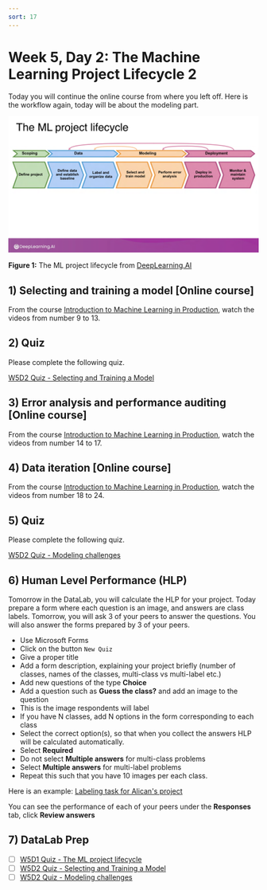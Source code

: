 ```yaml
---
sort: 17
---
```


# Week 5, Day 2: The Machine Learning Project Lifecycle 2

Today you will continue the online course from where you left off. Here is the workflow again, today will be about the modeling part.

<img src="./images/lifecycle.png" width="800">

**Figure 1:** The ML project lifecycle from [DeepLearning.AI](https://www.deeplearning.ai/)

## 1) Selecting and training a model [Online course]

From the course [Introduction to Machine Learning in Production](https://youtube.com/playlist?list=PLkDaE6sCZn6GMoA0wbpJLi3t34Gd8l0aK), watch the videos from number 9 to 13.

## 2) Quiz

Please complete the following quiz.

[W5D2 Quiz - Selecting and Training a Model](https://forms.office.com/e/CNWZsMWrEV)

## 3) Error analysis and performance auditing [Online course]

From the course [Introduction to Machine Learning in Production](https://youtube.com/playlist?list=PLkDaE6sCZn6GMoA0wbpJLi3t34Gd8l0aK), watch the videos from number 14 to 17.

## 4) Data iteration [Online course]

From the course [Introduction to Machine Learning in Production](https://youtube.com/playlist?list=PLkDaE6sCZn6GMoA0wbpJLi3t34Gd8l0aK), watch the videos from number 18 to 24.

## 5) Quiz

Please complete the following quiz.

[W5D2 Quiz - Modeling challenges](https://forms.office.com/e/hQkD1AtvVQ)

## 6) Human Level Performance (HLP)

Tomorrow in the DataLab, you will calculate the HLP for your project. Today prepare a form where each question is an image, and answers are class labels. Tomorrow, you will ask 3 of your peers to answer the questions. You will also answer the forms prepared by 3 of your peers.

- Use Microsoft Forms
- Click on the button `New Quiz`
- Give a proper title
- Add a form description, explaining your project briefly (number of classes, names of the classes, multi-class vs multi-label etc.)
- Add new questions of the type **Choice**
- Add a question such as **Guess the class?** and add an image to the question
- This is the image respondents will label
- If you have N classes, add N options in the form corresponding to each class
- Select the correct option(s), so that when you collect the answers HLP will be calculated automatically.
- Select **Required**
- Do not select **Multiple answers** for multi-class problems
- Select **Multiple answers** for multi-label problems
- Repeat this such that you have 10 images per each class.

Here is an example:
[Labeling task for Alican's project](https://forms.office.com/e/j3xX6yz388)

You can see the performance of each of your peers under the **Responses** tab, click **Review answers**


## 7) DataLab Prep

- [ ] [W5D1 Quiz - The ML project lifecycle](https://forms.office.com/e/uqnxkGS9i2)
- [ ] [W5D2 Quiz - Selecting and Training a Model](https://forms.office.com/e/CNWZsMWrEV)
- [ ] [W5D2 Quiz - Modeling challenges](https://forms.office.com/e/hQkD1AtvVQ)
